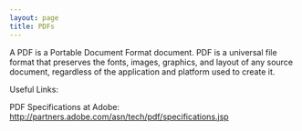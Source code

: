 ```yaml
---
layout: page
title: PDFs
---
```


A PDF is a Portable Document Format document.  PDF is a universal file format that preserves the fonts, images, graphics, and layout of any source document, regardless of the application and platform used to create it.

Useful Links:

PDF Specifications at Adobe: http://partners.adobe.com/asn/tech/pdf/specifications.jsp

